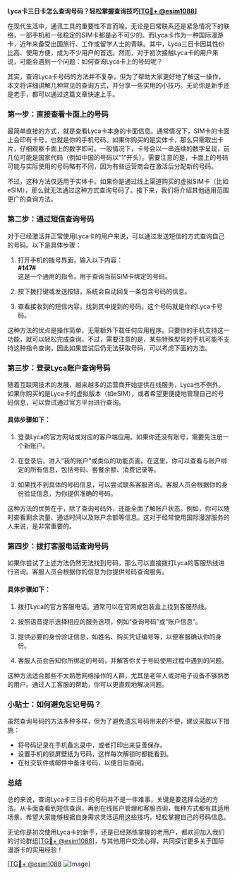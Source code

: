 **Lyca卡三日卡怎么查询号码？轻松掌握查询技巧[[TG💪+ @esim1088](https://t.me/s/esim1088)]**

在现代生活中，通讯工具的重要性不言而喻。无论是日常联系还是紧急情况下的联络，一部手机和一张稳定的SIM卡都是必不可少的。而Lyca卡作为一种国际漫游卡，近年来备受出国旅行、工作或留学人士的青睐。其中，Lyca三日卡因其性价比高、使用方便，成为不少用户的首选。然而，对于初次接触Lyca卡的用户来说，可能会遇到一个问题：如何查询Lyca卡上的号码呢？

其实，查询Lyca卡号码的方法并不复杂，但为了帮助大家更好地了解这一操作，本文将详细讲解几种常见的查询方式，并分享一些实用的小技巧。无论你是新手还是老手，都可以通过这篇文章快速上手。

### **第一步：直接查看卡面上的号码**
最简单直接的方式，就是查看Lyca卡本身的卡面信息。通常情况下，SIM卡的卡面上会印有卡号，也就是你的手机号码。如果你购买的是实体卡，那么只需取出卡片，仔细观察卡面上的数字即可。一般情况下，卡号会以一串连续的数字呈现，前几位可能是国家代码（例如中国的号码以“1”开头）。需要注意的是，卡面上的号码可能与实际使用的号码略有不同，因为有些运营商会在激活后分配新的号码。

不过，这种方法仅适用于实体卡。如果你是通过线上渠道购买的虚拟SIM卡（比如eSIM），那么就无法通过这种方式查询号码了。接下来，我们将介绍其他适用范围更广的查询方法。

### **第二步：通过短信查询号码**
对于已经激活并正常使用Lyca卡的用户来说，可以通过发送短信的方式查询自己的号码。以下是具体步骤：

1. 打开手机的拨号界面，输入以下内容：  
   **#147#**  
   这是一个通用的指令，用于查询当前SIM卡绑定的号码。

2. 按下拨打键或发送按钮，系统会自动回复一条包含号码的信息。

3. 查看接收到的短信内容，找到其中提到的号码。这个号码就是你的Lyca卡号码。

这种方法的优点是操作简单，无需额外下载任何应用程序。只要你的手机支持这一功能，就可以轻松完成查询。不过，需要注意的是，某些特殊型号的手机可能不支持这种指令查询，因此如果尝试后仍无法获取号码，可以考虑下面的方法。

### **第三步：登录Lyca账户查询号码**
随着互联网技术的发展，越来越多的运营商开始提供在线服务，Lyca也不例外。如果你购买的是Lyca卡的虚拟版本（如eSIM），或者希望更便捷地管理自己的号码信息，可以尝试通过官方平台进行查询。

#### **具体步骤如下：**
1. 登录Lyca的官方网站或对应的客户端应用。如果你还没有账号，需要先注册一个新账户。

2. 在登录后，进入“我的账户”或类似的功能页面。在这里，你可以查看与账户绑定的所有信息，包括号码、套餐余额、消费记录等。

3. 如果找不到具体的号码信息，可以尝试联系客服咨询。客服人员会根据你的身份验证信息，为你提供准确的号码。

这种方法的优势在于，除了查询号码外，还能全面了解账户状态。例如，你可以随时查看剩余流量、通话时间以及账户余额等信息。这对于经常使用国际漫游服务的人来说，是非常重要的。

### **第四步：拨打客服电话查询号码**
如果你尝试了上述方法仍然无法找到号码，那么可以直接拨打Lyca的客服热线进行咨询。客服人员会根据你的信息为你提供号码查询服务。

#### **具体步骤如下：**
1. 拨打Lyca的官方客服电话。通常可以在官网或包装盒上找到客服热线。

2. 按照语音提示选择相应的服务选项，例如“查询号码”或“账户信息”。

3. 提供必要的身份验证信息，如姓名、购买凭证编号等，以便客服确认你的身份。

4. 客服人员会告知你所绑定的号码，并解答你关于号码使用过程中遇到的问题。

这种方法适合那些不太熟悉网络操作的人群，尤其是老年人或对电子设备不够熟悉的用户。通过人工客服的帮助，你可以更直观地解决问题。

### **小贴士：如何避免忘记号码？**
虽然查询号码的方法多种多样，但为了避免遗忘号码带来的不便，建议采取以下措施：
- 将号码记录在手机备忘录中，或者打印出来妥善保存。
- 设置手机的锁屏壁纸为号码，这样每次解锁时都能看到。
- 在社交软件或邮件中备注号码，以便日后查阅。

### **总结**
总的来说，查询Lyca卡三日卡的号码并不是一件难事，关键是要选择合适的方法。从卡面查看到短信查询，再到在线账户管理和客服咨询，每种方式都有其适用场景。希望大家能够根据自身需求灵活运用这些技巧，轻松掌握自己的号码信息。

无论你是初次使用Lyca卡的新手，还是已经熟练掌握的老用户，都欢迎加入我们的讨论群组[[TG💪+ @esim1088](https://t.me/s/esim1088)]，与其他用户交流心得，共同探讨更多关于国际漫游卡的实用经验！

[[TG💪+ @esim1088](https://t.me/s/esim1088) ![Image](https://i.postimg.cc/4NQfJmqS/Snipaste-2025-05-13-00-14-12.png)]